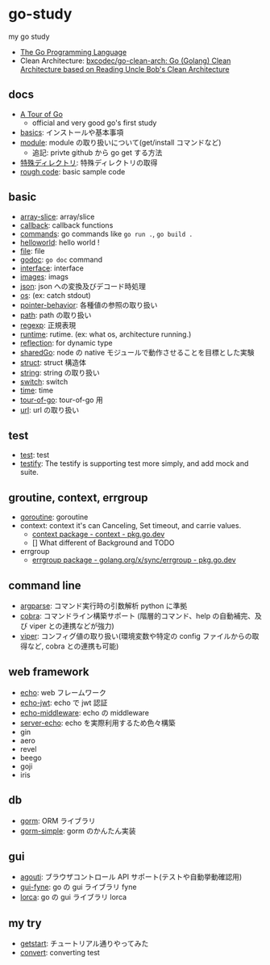 # go-study

my go study

- [The Go Programming Language](https://golang.org/)
- Clean Architecture: [bxcodec/go\-clean\-arch: Go \(Golang\) Clean Architecture based on Reading Uncle Bob's Clean Architecture](https://github.com/bxcodec/go-clean-arch)

## docs

- [A Tour of Go](https://go-tour-jp.appspot.com/welcome/1)
  - official and very good go's first study
- [basics](./docs/basics.md): インストールや基本事項
- [module](./docs/module.md): module の取り扱いについて(get/install コマンドなど)
  - 追記: privte github から go get する方法
- [特殊ディレクトリ](./docs/specialDirectory.md): 特殊ディレクトリの取得
- [rough code](./rough/rough.go): basic sample code

## basic

- [array-slice](./array-slice): array/slice
- [callback](./callback-study/): callback functions
- [commands](./commands/): go commands like `go run .`, `go build .`
- [helloworld](./helloworld): hello world !
- [file](./file): file
- [godoc](./godoc-study/): `go doc` command
- [interface](./interface): interface
- [images](./images): imags
- [json](./json): json への変換及びデコード時処理
- [os](./os-study/): (ex: catch stdout)
- [pointer-behavior](./pointer-behavior): 各種値の参照の取り扱い
- [path](./path): path の取り扱い
- [regexp](./regexp): 正規表現
- [runtime](./runtime-study/): rutime. (ex: what os, architecture running.)
- [reflection](./reflect-study/): for dynamic type
- [sharedGo](./sharedGo): node の native モジュールで動作させることを目標とした実験
- [struct](./struct): struct 構造体
- [string](./string): string の取り扱い
- [switch](./switch-study): switch
- [time](./time): time
- [tour-of-go](./tour-of-go): tour-of-go 用
- [url](./url): url の取り扱い

## test

- [test](./test): test
- [testify](./testify-study/README.md): The testify is supporting test more simply, and add mock and suite.

## groutine, context, errgroup

- [goroutine](./goroutine): goroutine
- context: context it's can Canceling, Set timeout, and carrie values.
  - [context package \- context \- pkg\.go\.dev](https://pkg.go.dev/context)
  - [] What different of Background and TODO
- errgroup
  - [errgroup package \- golang\.org/x/sync/errgroup \- pkg\.go\.dev](https://pkg.go.dev/golang.org/x/sync/errgroup#ex-Group--Pipeline)

## command line

- [argparse](./argparse): コマンド実行時の引数解析 python に準拠
- [cobra](./cobra): コマンドライン構築サポート (階層的コマンド、help の自動補完、及び viper との連携などが強力)
- [viper](./viper): コンフィグ値の取り扱い(環境変数や特定の config ファイルからの取得など, cobra との連携も可能)

## web framework

- [echo](./echo): web フレームワーク
- [echo-jwt](./echo-jwt): echo で jwt 認証
- [echo-middleware](./echo-middleware): echo の middleware
- [server-echo](./server-echo): echo を実際利用するため色々構築
- gin
- aero
- revel
- beego
- goji
- iris

## db

- [gorm](./gorm): ORM ライブラリ
- [gorm-simple](./gorm-simple): gorm のかんたん実装

## gui

- [agouti](./agouti): ブラウザコントロール API サポート(テストや自動挙動確認用)
- [gui-fyne](./gui-fyne): go の gui ライブラリ fyne
- [lorca](./lorca): go の gui ライブラリ lorca

## my try

- [getstart](./getstart): チュートリアル通りやってみた
- [convert](./convert): converting test
